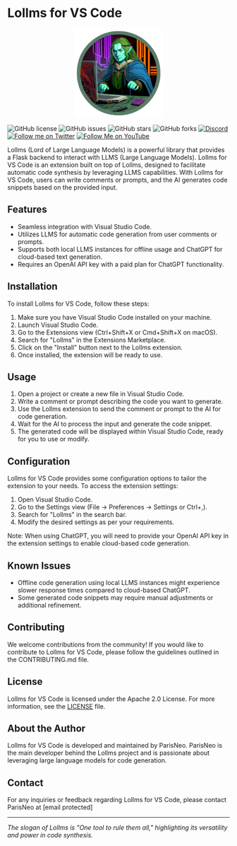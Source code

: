 # Lollms for VS Code
<div align="center">
  <img src="assets/logo.png" alt="Logo" width="200" height="200">
</div>

![GitHub license](https://img.shields.io/github/license/ParisNeo/lollms)
![GitHub issues](https://img.shields.io/github/issues/ParisNeo/lollms)
![GitHub stars](https://img.shields.io/github/stars/ParisNeo/lollms)
![GitHub forks](https://img.shields.io/github/forks/ParisNeo/lollms)
[![Discord](https://img.shields.io/discord/1092918764925882418?color=7289da&label=Discord&logo=discord&logoColor=ffffff)](https://discord.gg/4rR282WJb6)
[![Follow me on Twitter](https://img.shields.io/twitter/follow/SpaceNerduino?style=social)](https://twitter.com/SpaceNerduino)
[![Follow Me on YouTube](https://img.shields.io/badge/Follow%20Me%20on-YouTube-red?style=flat&logo=youtube)](https://www.youtube.com/user/Parisneo)



Lollms (Lord of Large Language Models) is a powerful library that provides a Flask backend to interact with LLMS (Large Language Models). Lollms for VS Code is an extension built on top of Lollms, designed to facilitate automatic code synthesis by leveraging LLMS capabilities. With Lollms for VS Code, users can write comments or prompts, and the AI generates code snippets based on the provided input.

## Features

- Seamless integration with Visual Studio Code.
- Utilizes LLMS for automatic code generation from user comments or prompts.
- Supports both local LLMS instances for offline usage and ChatGPT for cloud-based text generation.
- Requires an OpenAI API key with a paid plan for ChatGPT functionality.

## Installation

To install Lollms for VS Code, follow these steps:

1. Make sure you have Visual Studio Code installed on your machine.
2. Launch Visual Studio Code.
3. Go to the Extensions view (Ctrl+Shift+X or Cmd+Shift+X on macOS).
4. Search for "Lollms" in the Extensions Marketplace.
5. Click on the "Install" button next to the Lollms extension.
6. Once installed, the extension will be ready to use.

## Usage

1. Open a project or create a new file in Visual Studio Code.
2. Write a comment or prompt describing the code you want to generate.
3. Use the Lollms extension to send the comment or prompt to the AI for code generation.
4. Wait for the AI to process the input and generate the code snippet.
5. The generated code will be displayed within Visual Studio Code, ready for you to use or modify.

## Configuration

Lollms for VS Code provides some configuration options to tailor the extension to your needs. To access the extension settings:

1. Open Visual Studio Code.
2. Go to the Settings view (File → Preferences → Settings or Ctrl+,).
3. Search for "Lollms" in the search bar.
4. Modify the desired settings as per your requirements.

Note: When using ChatGPT, you will need to provide your OpenAI API key in the extension settings to enable cloud-based code generation.

## Known Issues

- Offline code generation using local LLMS instances might experience slower response times compared to cloud-based ChatGPT.
- Some generated code snippets may require manual adjustments or additional refinement.

## Contributing

We welcome contributions from the community! If you would like to contribute to Lollms for VS Code, please follow the guidelines outlined in the CONTRIBUTING.md file.

## License

Lollms for VS Code is licensed under the Apache 2.0 License. For more information, see the [LICENSE](LICENSE) file.

## About the Author

Lollms for VS Code is developed and maintained by ParisNeo. ParisNeo is the main developer behind the Lollms project and is passionate about leveraging large language models for code generation.

## Contact

For any inquiries or feedback regarding Lollms for VS Code, please contact ParisNeo at [email protected]

---

*The slogan of Lollms is "One tool to rule them all," highlighting its versatility and power in code synthesis.*
